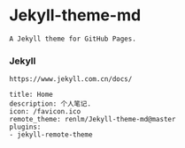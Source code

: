 # Jekyll-theme-md
	A Jekyll theme for GitHub Pages.
	
### Jekyll
	https://www.jekyll.com.cn/docs/

```
title: Home
description: 个人笔记.
icon: /favicon.ico
remote_theme: renlm/Jekyll-theme-md@master
plugins:
- jekyll-remote-theme
```
